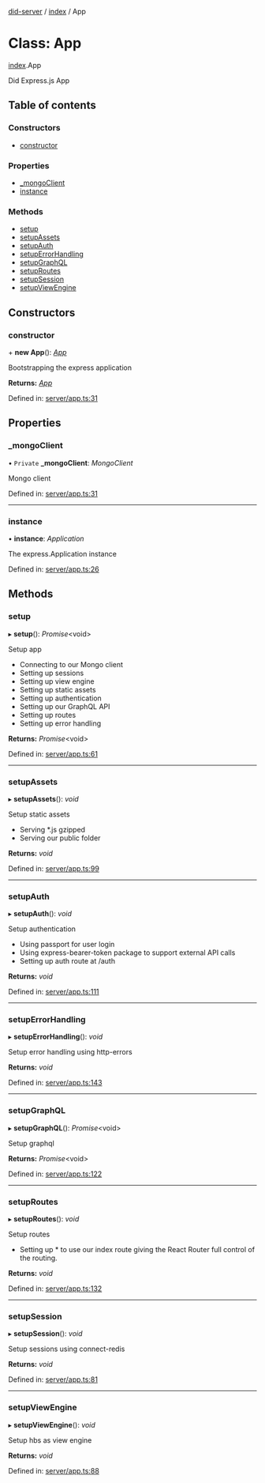 [did-server](../README.md) / [index](../modules/index.md) / App

# Class: App

[index](../modules/index.md).App

Did Express.js App

## Table of contents

### Constructors

- [constructor](index.app.md#constructor)

### Properties

- [\_mongoClient](index.app.md#_mongoclient)
- [instance](index.app.md#instance)

### Methods

- [setup](index.app.md#setup)
- [setupAssets](index.app.md#setupassets)
- [setupAuth](index.app.md#setupauth)
- [setupErrorHandling](index.app.md#setuperrorhandling)
- [setupGraphQL](index.app.md#setupgraphql)
- [setupRoutes](index.app.md#setuproutes)
- [setupSession](index.app.md#setupsession)
- [setupViewEngine](index.app.md#setupviewengine)

## Constructors

### constructor

\+ **new App**(): [*App*](app.app-1.md)

Bootstrapping the express application

**Returns:** [*App*](app.app-1.md)

Defined in: [server/app.ts:31](https://github.com/Puzzlepart/did/blob/846b6048/server/app.ts#L31)

## Properties

### \_mongoClient

• `Private` **\_mongoClient**: *MongoClient*

Mongo client

Defined in: [server/app.ts:31](https://github.com/Puzzlepart/did/blob/846b6048/server/app.ts#L31)

___

### instance

• **instance**: *Application*

The express.Application instance

Defined in: [server/app.ts:26](https://github.com/Puzzlepart/did/blob/846b6048/server/app.ts#L26)

## Methods

### setup

▸ **setup**(): *Promise*<void\>

Setup app

* Connecting to our Mongo client
* Setting up sessions
* Setting up view engine
* Setting up static assets
* Setting up authentication
* Setting up our GraphQL API
* Setting up routes
* Setting up error handling

**Returns:** *Promise*<void\>

Defined in: [server/app.ts:61](https://github.com/Puzzlepart/did/blob/846b6048/server/app.ts#L61)

___

### setupAssets

▸ **setupAssets**(): *void*

Setup static assets

* Serving *.js gzipped
* Serving our public folder

**Returns:** *void*

Defined in: [server/app.ts:99](https://github.com/Puzzlepart/did/blob/846b6048/server/app.ts#L99)

___

### setupAuth

▸ **setupAuth**(): *void*

Setup authentication

* Using passport for user login
* Using express-bearer-token package to support external API calls
* Setting up auth route at /auth

**Returns:** *void*

Defined in: [server/app.ts:111](https://github.com/Puzzlepart/did/blob/846b6048/server/app.ts#L111)

___

### setupErrorHandling

▸ **setupErrorHandling**(): *void*

Setup error handling using http-errors

**Returns:** *void*

Defined in: [server/app.ts:143](https://github.com/Puzzlepart/did/blob/846b6048/server/app.ts#L143)

___

### setupGraphQL

▸ **setupGraphQL**(): *Promise*<void\>

Setup graphql

**Returns:** *Promise*<void\>

Defined in: [server/app.ts:122](https://github.com/Puzzlepart/did/blob/846b6048/server/app.ts#L122)

___

### setupRoutes

▸ **setupRoutes**(): *void*

Setup routes

* Setting up * to use our index route giving the React
Router full control of the routing.

**Returns:** *void*

Defined in: [server/app.ts:132](https://github.com/Puzzlepart/did/blob/846b6048/server/app.ts#L132)

___

### setupSession

▸ **setupSession**(): *void*

Setup sessions using connect-redis

**Returns:** *void*

Defined in: [server/app.ts:81](https://github.com/Puzzlepart/did/blob/846b6048/server/app.ts#L81)

___

### setupViewEngine

▸ **setupViewEngine**(): *void*

Setup hbs as view engine

**Returns:** *void*

Defined in: [server/app.ts:88](https://github.com/Puzzlepart/did/blob/846b6048/server/app.ts#L88)

